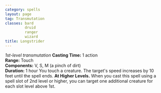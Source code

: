 ```yaml
---
category: spells
layout: page
tag: Transmutation
classes: bard
         druid
         ranger
         wizard
title: Longstrider 
---
```

_1st-level transmutation_ 
**Casting Time:** 1 action    
**Range:** Touch    
**Components:** V, S, M (a pinch of dirt)    
**Duration:** 1 hour 
You touch a creature. The target's speed increases by 10 feet until the spell ends. 
**At Higher Levels.** When you cast this spell using a spell slot of 2nd level or higher, you can target one additional creature for each slot level above 1st.